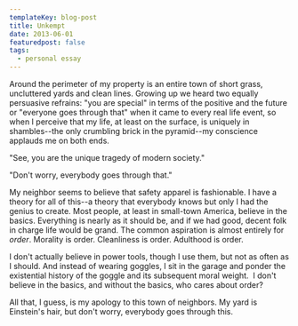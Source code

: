 ```yaml
---
templateKey: blog-post
title: Unkempt
date: 2013-06-01
featuredpost: false
tags:
  - personal essay
---
```


Around the perimeter of my property is an entire town of short
grass, uncluttered yards and clean lines. Growing up we heard two
equally persuasive refrains: "you are special" in terms of the
positive and the future or "everyone goes through that" when it came
to every real life event, so when I perceive that my life, at least
on the surface, is uniquely in shambles--the only crumbling brick in
the pyramid--my conscience applauds me on both ends.

"See, you are the unique tragedy of modern society."

"Don't worry, everybody goes through that."

My neighbor seems to believe that safety apparel is fashionable. I
have a theory for all of this--a theory that everybody knows but
only I had the genius to create. Most people, at least in small-town
America, believe in the basics. Everything is nearly as it should
be, and if we had good, decent folk in charge life would be grand.
The common aspiration is almost entirely for *order*.
Morality is order. Cleanliness is order. Adulthood is order.

I don't actually believe in power tools, though I use them, but not
as often as I should. And instead of wearing goggles, I sit in the
garage and ponder the existential history of the goggle and its
subsequent moral weight.  I don't believe in the basics, and without
the basics, who cares about order?

All that, I guess, is my apology to this town of neighbors. My yard
is Einstein's hair, but don't worry, everybody goes through this.
